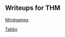 ## Writeups for THM



[Mindgames](https://0xtaylur.github.io/mindgames)

[Tabby](https://0xtaylur.github.io/tabby)
